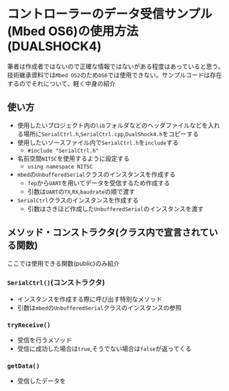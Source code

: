 # コントローラーのデータ受信サンプル(Mbed OS6)の使用方法(DUALSHOCK4)

筆者は作成者ではないので正確な情報ではないがある程度はあっていると思う。  
技術継承資料では`Mbed OS2`のため`OS6`では使用できない。サンプルコードは存在するのでそれについて、軽く中身の紹介

## 使い方

- 使用したいプロジェクト内の`lib`フォルダなどのヘッダファイルなどを入れる場所に`SerialCtrl.h`,`SerialCtrl.cpp`,`DualShock4.h`をコピーする
- 使用したいソースファイル内で`SerialCtrl.h`を`include`する
  - `#include "SerialCtrl.h"`
- 名前空間`NITSC`を使用するように設定する
  - `using namespace NITSC`
- `mbed`の`UnbufferedSerial`クラスのインスタンスを作成する
  - `fep`から`UART`を用いてデータを受信するため作成する
  - 引数は`UART`の`TX`,`RX`,`baudrate`の順で渡す
- `SerialCtrl`クラスのインスタンスを作成する
  - 引数はさきほど作成した`UnbufferedSerial`のインスタンスを渡す

## メソッド・コンストラクタ(クラス内で宣言されている関数)

ここでは使用できる関数(public)のみ紹介

### `SerialCtrl()`(コンストラクタ)

- インスタンスを作成する際に呼び出す特別なメソッド
- 引数は`mbed`の`UnbufferedSerial`クラスのインスタンスの参照

### `tryReceive()`

- 受信を行うメソッド
- 受信に成功した場合は`true`,そうでない場合は`false`が返ってくる

### `getData()`

- 受信したデータを